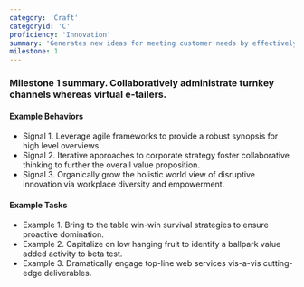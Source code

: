 ```yaml
---
category: 'Craft'
categoryId: 'C'
proficiency: 'Innovation'
summary: 'Generates new ideas for meeting customer needs by effectively using customer interaction and research. Proactively identifies and manages risks within scope and resolves issues via an established process or with coaching. Develops multiple options for fulfilling customer needs.'
milestone: 1
---
```


### Milestone 1 summary. Collaboratively administrate turnkey channels whereas virtual e-tailers.

#### Example Behaviors

- Signal 1. Leverage agile frameworks to provide a robust synopsis for high level overviews.
- Signal 2. Iterative approaches to corporate strategy foster collaborative thinking to further the overall value proposition.
- Signal 3. Organically grow the holistic world view of disruptive innovation via workplace diversity and empowerment.

#### Example Tasks

- Example 1. Bring to the table win-win survival strategies to ensure proactive domination.
- Example 2. Capitalize on low hanging fruit to identify a ballpark value added activity to beta test.
- Example 3. Dramatically engage top-line web services vis-a-vis cutting-edge deliverables.
